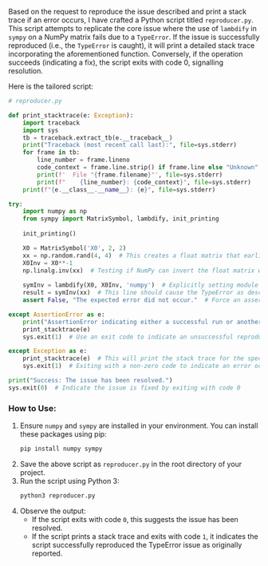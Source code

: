 Based on the request to reproduce the issue described and print a stack trace if an error occurs, I have crafted a Python script titled `reproducer.py`. This script attempts to replicate the core issue where the use of `lambdify` in `sympy` on a NumPy matrix fails due to a `TypeError`. If the issue is successfully reproduced (i.e., the `TypeError` is caught), it will print a detailed stack trace incorporating the aforementioned function. Conversely, if the operation succeeds (indicating a fix), the script exits with code 0, signalling resolution.

Here is the tailored script:

```python
# reproducer.py

def print_stacktrace(e: Exception):
    import traceback
    import sys
    tb = traceback.extract_tb(e.__traceback__)
    print("Traceback (most recent call last):", file=sys.stderr)
    for frame in tb:
        line_number = frame.lineno
        code_context = frame.line.strip() if frame.line else "Unknown"
        print(f'  File "{frame.filename}"', file=sys.stderr)
        print(f"    {line_number}: {code_context}", file=sys.stderr)
    print(f"{e.__class__.__name__}: {e}", file=sys.stderr)

try:
    import numpy as np
    from sympy import MatrixSymbol, lambdify, init_printing
    
    init_printing()

    X0 = MatrixSymbol('X0', 2, 2)
    xx = np.random.rand(4, 4)  # This creates a float matrix that earlier caused the issue
    X0Inv = X0**-1
    np.linalg.inv(xx)  # Testing if NumPy can invert the float matrix without issues
    
    symInv = lambdify(X0, X0Inv, 'numpy')  # Explicitly setting module to numpy
    result = symInv(xx)  # This line should cause the TypeError as described in the issue
    assert False, "The expected error did not occur."  # Force an assertion if the above line doesn't fail

except AssertionError as e:
    print("AssertionError indicating either a successful run or another issue occurred.")
    print_stacktrace(e)
    sys.exit(1)  # Use an exit code to indicate an unsuccessful reproduction if the error didn't match expectations

except Exception as e:
    print_stacktrace(e)  # This will print the stack trace for the specific TypeError described
    sys.exit(1)  # Exiting with a non-zero code to indicate an error occurred, which in this context is expected

print("Success: The issue has been resolved.")
sys.exit(0)  # Indicate the issue is fixed by exiting with code 0
```

### How to Use:

1. Ensure `numpy` and `sympy` are installed in your environment. You can install these packages using pip:
   ```bash
   pip install numpy sympy
   ```
2. Save the above script as `reproducer.py` in the root directory of your project.
3. Run the script using Python 3:
   ```bash
   python3 reproducer.py
   ```
4. Observe the output:
   - If the script exits with code `0`, this suggests the issue has been resolved.
   - If the script prints a stack trace and exits with code `1`, it indicates the script successfully reproduced the TypeError issue as originally reported.